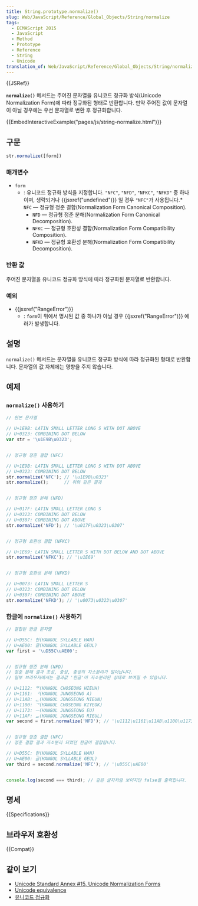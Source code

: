 ```yaml
---
title: String.prototype.normalize()
slug: Web/JavaScript/Reference/Global_Objects/String/normalize
tags:
  - ECMAScript 2015
  - JavaScript
  - Method
  - Prototype
  - Reference
  - String
  - Unicode
translation_of: Web/JavaScript/Reference/Global_Objects/String/normalize
---
```

{{JSRef}}

**`normalize()`** 메서드는 주어진 문자열을 유니코드 정규화 방식(Unicode Normalization Form)에 따라 정규화된 형태로 반환합니다. 만약 주어진 값이 문자열이 아닐 경우에는 우선 문자열로 변환 후 정규화합니다.

{{EmbedInteractiveExample("pages/js/string-normalize.html")}}

## 구문

```js
str.normalize([form])
```

### 매개변수

- `form`
  - : 유니코드 정규화 방식을 지정합니다. `"NFC"`, `"NFD"`, `"NFKC"`, `"NFKD"` 중 하나이며, 생략되거나 {{jsxref("undefined")}} 일 경우 `"NFC"`가 사용됩니다.\* `NFC` — 정규형 정준 결합(Normalization Form Canonical Composition).
    - `NFD` — 정규형 정준 분해(Normalization Form Canonical Decomposition).
    - `NFKC` — 정규형 호환성 결합(Normalization Form Compatibility Composition).
    - `NFKD` — 정규형 호환성 분해(Normalization Form Compatibility Decomposition).

### 반환 값

주어진 문자열을 유니코드 정규화 방식에 따라 정규화된 문자열로 반환합니다.

### 예외

- {{jsxref("RangeError")}}
  - : `form`이 위에서 명시된 값 중 하나가 아닐 경우 {{jsxref("RangeError")}} 에러가 발생합니다.

## 설명

`normalize()` 메서드는 문자열을 유니코드 정규화 방식에 따라 정규화된 형태로 반환합니다. 문자열의 값 자체에는 영향을 주지 않습니다.

## 예제

### `normalize()` 사용하기

```js
// 원본 문자열

// U+1E9B: LATIN SMALL LETTER LONG S WITH DOT ABOVE
// U+0323: COMBINING DOT BELOW
var str = '\u1E9B\u0323';


// 정규형 정준 결합 (NFC)

// U+1E9B: LATIN SMALL LETTER LONG S WITH DOT ABOVE
// U+0323: COMBINING DOT BELOW
str.normalize('NFC'); // '\u1E9B\u0323'
str.normalize();      // 위와 같은 결과


// 정규형 정준 분해 (NFD)

// U+017F: LATIN SMALL LETTER LONG S
// U+0323: COMBINING DOT BELOW
// U+0307: COMBINING DOT ABOVE
str.normalize('NFD'); // '\u017F\u0323\u0307'


// 정규형 호환성 결합 (NFKC)

// U+1E69: LATIN SMALL LETTER S WITH DOT BELOW AND DOT ABOVE
str.normalize('NFKC'); // '\u1E69'


// 정규형 호환성 분해 (NFKD)

// U+0073: LATIN SMALL LETTER S
// U+0323: COMBINING DOT BELOW
// U+0307: COMBINING DOT ABOVE
str.normalize('NFKD'); // '\u0073\u0323\u0307'
```

### 한글에 `normalize()` 사용하기

```js
// 결합된 한글 문자열

// U+D55C: 한(HANGUL SYLLABLE HAN)
// U+AE00: 글(HANGUL SYLLABLE GEUL)
var first = '\uD55C\uAE00';


// 정규형 정준 분해 (NFD)
// 정준 분해 결과 초성, 중성, 종성의 자소분리가 일어납니다.
// 일부 브라우저에서는 결과값 '한글'이 자소분리된 상태로 보여질 수 있습니다.

// U+1112: ᄒ(HANGUL CHOSEONG HIEUH)
// U+1161: ᅡ(HANGUL JUNGSEONG A)
// U+11AB: ᆫ(HANGUL JONGSEONG NIEUN)
// U+1100: ᄀ(HANGUL CHOSEONG KIYEOK)
// U+1173: ᅳ(HANGUL JUNGSEONG EU)
// U+11AF: ᆯ(HANGUL JONGSEONG RIEUL)
var second = first.normalize('NFD'); // '\u1112\u1161\u11AB\u1100\u1173\u11AF'


// 정규형 정준 결합 (NFC)
// 정준 결합 결과 자소분리 되었던 한글이 결합됩니다.

// U+D55C: 한(HANGUL SYLLABLE HAN)
// U+AE00: 글(HANGUL SYLLABLE GEUL)
var third = second.normalize('NFC'); // '\uD55C\uAE00'


console.log(second === third); // 같은 글자처럼 보이지만 false를 출력합니다.
```

## 명세

{{Specifications}}

## 브라우저 호환성

{{Compat}}

## 같이 보기

- [Unicode Standard Annex #15, Unicode Normalization Forms](http://www.unicode.org/reports/tr15/)
- [Unicode equivalence](http://en.wikipedia.org/wiki/Unicode_equivalence)
- [유니코드 정규화](https://ko.wikipedia.org/wiki/%EC%9C%A0%EB%8B%88%EC%BD%94%EB%93%9C_%EC%A0%95%EA%B7%9C%ED%99%94)
